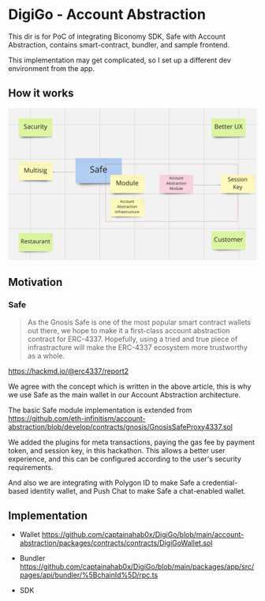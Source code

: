 # DigiGo - Account Abstraction

This dir is for PoC of integrating Biconomy SDK, Safe with Account Abstraction, contains smart-contract, bundler, and sample frontend.

This implementation may get complicated, so I set up a different dev environment from the app.

## How it works

![how-it-works](../docs/account-abstraction.png)

## Motivation

### Safe

> As the Gnosis Safe is one of the most popular smart contract wallets out there, we hope to make it a first-class account abstraction contract for ERC-4337. Hopefully, using a tried and true piece of infrastracture will make the ERC-4337 ecosystem more trustworthy as a whole.

https://hackmd.io/@erc4337/report2

We agree with the concept which is written in the above article, this is why we use Safe as the main wallet in our Account Abstraction architecture.

The basic Safe module implementation is extended from
https://github.com/eth-infinitism/account-abstraction/blob/develop/contracts/gnosis/GnosisSafeProxy4337.sol

We added the plugins for meta transactions, paying the gas fee by payment token, and session key, in this hackathon. This allows a better user experience, and this can be configured according to the user's security requirements.

And also we are integrating with Polygon ID to make Safe a credential-based identity wallet, and Push Chat to make Safe a chat-enabled wallet.

## Implementation

- Wallet
  https://github.com/captainahab0x/DigiGo/blob/main/account-abstraction/packages/contracts/contracts/DigiGoWallet.sol

- Bundler
  https://github.com/captainahab0x/DigiGo/blob/main/packages/app/src/pages/api/bundler/%5BchainId%5D/rpc.ts

- SDK
